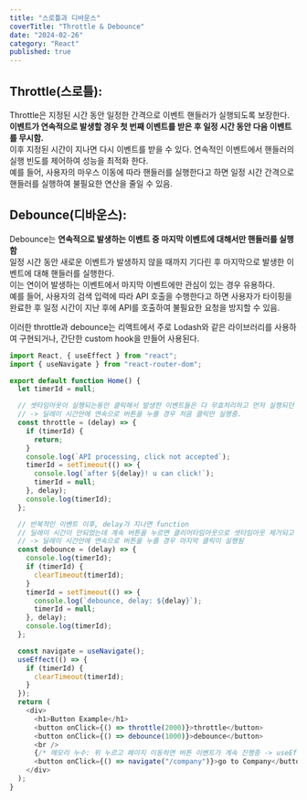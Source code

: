 ```yaml
---
title: "스로틀과 디바운스"
coverTitle: "Throttle & Debounce"
date: "2024-02-26"
category: "React"
published: true
---
```


## Throttle(스로틀):

Throttle은 지정된 시간 동안 일정한 간격으로 이벤트 핸들러가 실행되도록 보장한다.  
**이벤트가 연속적으로 발생할 경우 첫 번째 이벤트를 받은 후 일정 시간 동안 다음 이벤트를 무시함.**  
이후 지정된 시간이 지나면 다시 이벤트를 받을 수 있다.
연속적인 이벤트에서 핸들러의 실행 빈도를 제어하여 성능을 최적화 한다.  
예를 들어, 사용자의 마우스 이동에 따라 핸들러를 실행한다고 하면 일정 시간 간격으로 핸들러를 실행하여 불필요한 연산을 줄일 수 있음.

## Debounce(디바운스):

Debounce는 **연속적으로 발생하는 이벤트 중 마지막 이벤트에 대해서만 핸들러를 실행함**  
일정 시간 동안 새로운 이벤트가 발생하지 않을 때까지 기다린 후 마지막으로 발생한 이벤트에 대해 핸들러를 실행한다.  
이는 연이어 발생하는 이벤트에서 마지막 이벤트에만 관심이 있는 경우 유용하다.  
예를 들어, 사용자의 검색 입력에 따라 API 호출을 수행한다고 하면 사용자가 타이핑을 완료한 후 일정 시간이 지난 후에 API를 호출하여 불필요한 요청을 방지할 수 있음.

이러한 throttle과 debounce는 리액트에서 주로 Lodash와 같은 라이브러리를 사용하여 구현되거나, 간단한 custom hook을 만들어 사용된다.

```javascript
import React, { useEffect } from "react";
import { useNavigate } from "react-router-dom";

export default function Home() {
  let timerId = null;

  // 셋타임아웃이 실행되는동안 클릭해서 발생한 이벤트들은 다 무효처리하고 먼저 실행되던 이벤트만 진행하여 끝냄
  // -> 딜레이 시간안에 연속으로 버튼을 누를 경우 처음 클릭만 실행중.
  const throttle = (delay) => {
    if (timerId) {
      return;
    }
    console.log(`API processing, click not accepted`);
    timerId = setTimeout(() => {
      console.log(`after ${delay}! u can click!`);
      timerId = null;
    }, delay);
    console.log(timerId);
  };

  // 반복적인 이벤트 이후, delay가 지나면 function
  // 딜레이 시간이 안되었는데 계속 버튼을 누르면 클리어타임아웃으로 셋타임아웃 제거되고 재할당되어 누르는 순간 타이머 다시 시작됨.
  // -> 딜레이 시간안에 연속으로 버튼을 누를 경우 마지막 클릭이 실행됨
  const debounce = (delay) => {
    console.log(timerId);
    if (timerId) {
      clearTimeout(timerId);
    }
    timerId = setTimeout(() => {
      console.log(`debounce, delay: ${delay}`);
      timerId = null;
    }, delay);
    console.log(timerId);
  };

  const navigate = useNavigate();
  useEffect(() => {
    if (timerId) {
      clearTimeout(timerId);
    }
  });
  return (
    <div>
      <h1>Button Example</h1>
      <button onClick={() => throttle(2000)}>throttle</button>
      <button onClick={() => debounce(1000)}>debounce</button>
      <br />
      {/* 메모리 누수: 위 누르고 페이지 이동하면 버튼 이벤트가 계속 진행중 -> useEffect Unmount 활용  */}
      <button onClick={() => navigate("/company")}>go to Company</button>
    </div>
  );
}
```
